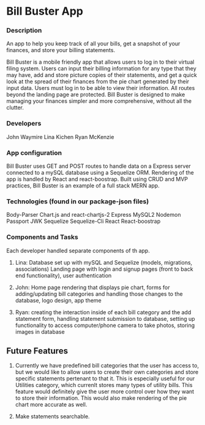 # Bill Buster App

### Description
An app to help you keep track of all your bills, get a snapshot of your finances, and store your billing statements. 

Bill Buster is a mobile friendly app that allows users to log in to their virtual filing system. Users can input their billing information for any type that they may have, add and store picture copies of their statements, and get a quick look at the spread of their finances from the pie chart generated by their input data. Users must log in to be able to view their information. All routes beyond the landing page are protected. Bill Buster is designed to make managing your finances simpler and more comprehensive, without all the clutter.

### Developers
John Waymire
Lina Kichen
Ryan McKenzie

### App configuration
Bill Buster uses GET and POST routes to handle data on a Express server connected to a mySQL database using a Sequelize ORM. Rendering of the app is handled by React and react-boostrap. Built using CRUD and MVP practices, Bill Buster is an example of a full stack MERN app.

### Technologies (found in our package-json files)
Body-Parser
Chart.js and react-chartjs-2 
Express
MySQL2
Nodemon
Passport
JWK
Sequelize
Sequelize-Cli
React
React-boostrap


### Components and Tasks
Each developer handled separate components of th app.

1. Lina: Database set up with mySQL and Sequelize (models, migrations, associations) Landing page with login and signup pages (front to back end functionality), user authentication

2. John:  Home page rendering that displays pie chart, forms for adding/updating bill categories and handling those changes to the database, logo design, app theme

3. Ryan: creating the interaction inside of each bill category and the add statement form, handling statement submission to database, setting up functionality to access computer/phone camera to take photos, storing images in database

## Future Features
1. Currently we have predefined bill categories that the user has access to, but we would like to allow users to create their own categories and store specific statements pertenant to that it. This is especially useful for our Utilities category, which currenlt stores many types of utility bills. This feature would definitely give the user more control over how they want to store their information. This would also make rendering of the pie chart more accurate as well.

2. Make statements searchable.
 

